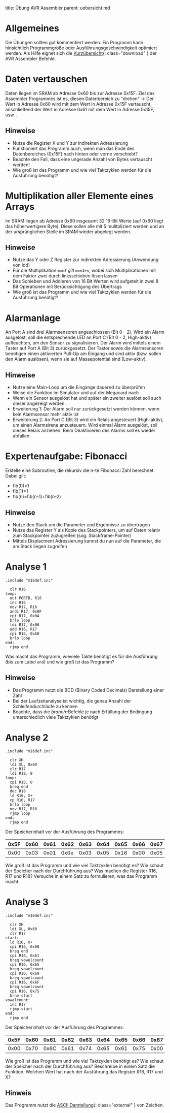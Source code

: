 title: Übung AVR Assembler
parent: uebersicht.md

# Allgemeines
Die Übungen sollten gut kommentiert werden. Ein Programm kann hinsichtlich Programmgröße oder Ausführungsgeschwindigkeit
optimiert werden. Als Hilfe eignet sich die [Kurzübersicht]({filename}avr_assembler_befehle.pdf){: class="download" }
der AVR Assembler Befehle.

# Daten vertauschen
Daten liegen im SRAM ab Adresse 0x60 bis zur Adresse 0x15F. Ziel des Assembler Programmes ist es, diesen Datenbereich zu
"drehen" -> Der Wert in Adresse 0x60 wird mit dem Wert in Adresse 0x15F vertauscht, anschließend der Wert in Adresse
0x61 mit dem Wert in Adresse 0x15E, usw. .

## Hinweise
* Nutze die Register X und Y zur indirekten Adressierung
* Funktioniert das Programm auch, wenn man das Ende des Datenbereiches (0x15F) nach hinten oder vorne verschiebt?
* Beachte den Fall, dass eine ungerade Anzahl von Bytes vertauscht werden!
* Wie groß ist das Programm und wie viel Taktzyklen werden für die Ausführung benötigt?

# Multiplikation aller Elemente eines Arrays
Im SRAM liegen ab Adresse 0x60 insgesamt 32 16-Bit Werte (auf 0x60 liegt das höherwertigere Byte). Diese sollen alle mit
5 mulitpliziert werden und an der ursprünglichen Stelle im SRAM wieder abgelegt werden.

## Hinweise
* Nutze das Y oder Z Register zur indirekten Adressierung (Anwendung von ldd)
* Für die Multiplikation <code>m=n*5</code> gilt <code>m=n*4+n</code>, wobei sich Multiplikationen mit dem Faktor zwei durch linksschieben lösen lassen
* Das Schieben und Addieren von 16 Bit Werten wird aufgeteit in zwei 8 Bit Operationen mit Berücksichtigung des Übertrags
* Wie groß ist das Programm und wie viel Taktzyklen werden für die Ausführung benötigt?

# Alarmanlage
An Port A sind drei Alarmsensoren angeschlossen (Bit 0 - 2). Wird ein Alarm ausgelöst, soll die entsprechende LED an
Port C (Bit 0 - 2, High-aktiv) aufleuchten, um den Sensor zu signalisieren. Der Alarm wird mittels einem Taster auf
Port A (Bit 3) zurückgesetzt. Der Taster sowie die Alarmsensoren benötigen einen aktivierten Pull-Up am Eingang und sind
aktiv (bzw. sollen den Alarm auslösen), wenn sie auf Massepotential sind (Low-aktiv).

## Hinweise
* Nutze eine Main-Loop um die Eingänge dauernd zu überprüfen
* Weise die Funktion im Simulator und auf der Megacard nach
* Wenn ein Sensor ausgelöst hat und später ein zweiter auslöst soll auch dieser angezeigt werden.
* Erweiterung 1: Der Alarm soll nur zurückgesetzt werden können, wenn kein Alarmsensor mehr aktiv ist
* Erweiterung 2: An Port C (Bit 3) wird ein Relais angesteuert (High-aktiv), um einen Alarmsirene anzusteuern. Wird einmal Alarm ausgelöst, soll dieses Relais anziehen. Beim Deaktivieren des Alarms soll es wieder abfallen.

# Expertenaufgabe: Fibonacci
Erstelle eine Subroutine, die rekursiv die n-te Fibonacci Zahl berechnet. Dabei gilt:

* fib(0)=1
* fib(1)=1
* fib(n)=fib(n-1)+fib(n-2)

## Hinweise
* Nutze den Stack um die Parameter und Ergebnisse zu übertragen
* Nutze das Register Y als Kopie des Stackpointers, um auf Daten relativ zum Stackpointer zuzugreifen (sog. Stackframe-Pointer)
* Mittels Displacment Adressierung kannst du nun auf die Parameter, die am Stack liegen zugreifen

# Analyse 1
    .include "m16def.inc"

      clr R16
    loop:
      out PORTB, R16
      inc R16
      mov R17, R16
      andi R17, 0x0F
      cpi R17, 0x0A
      brlo loop
      ldi R17, 0x06
      add R16, R17
      cpi R16, 0xA0
      brlo loop
    end:
      rjmp end

Was macht das Programm, wieviele Takte benötigt es für die Ausführung (bis zum Label <code>end</code>) und wie groß ist das Programm?

## Hinweise
* Das Programm nutzt die BCD (Binary Coded Decimals) Darstellung einer Zahl
* Bei der Laufzeitanalyse ist wichtig, die genau Anzahl der Schleifendurchläufe zu kennen
* Beachte, dass die *branch*-Befehle je nach Erfüllung der Bedingung unterschiedlich viele Taktzyklen benötigt

# Analyse 2
    .include "m16def.inc"

      clr XH
      ldi XL, 0x60
      clr R17
      ldi R18, 8
    loop:
      cpi R18, 0
      breq end
      dec R18
      ld R16, X+
      cp R16, R17
      brlo loop
      mov R17, R16
      rjmp loop
    end:
      rjmp end

Der Speicherinhalt vor der Ausführung des Programmes:

0x5F | 0x60 | 0x61 | 0x62 | 0x63 | 0x64 | 0x65 | 0x66 | 0x67 | 0x68 | 0x69
-|-|-|-|-|-|-|-|-|-|-
0x00 | 0x03 | 0x01 | 0x0e | 0x03 | 0x05 | 0x16 | 0x00 | 0x05 | 0x15 | 0x20

Wie groß ist das Programm und wie viel Taktzyklen benötigt es? Wie schaut der Speicher nach der Durchführung aus?
Was machen die Register R16, R17 und R18? Versuche in einem Satz zu formulieren, was das Programm macht.

# Analyse 3
    .include "m16def.inc"

      clr XH
      ldi XL, 0x60
      clr R17
    start:
      ld R16, X+
      cpi R16, 0x00
      breq end
      cpi R16, 0x61
      breq vowelcount
      cpi R16, 0x65
      breq vowelcount
      cpi R16, 0x69
      breq vowelcount
      cpi R16, 0x6F
      breq vowelcount
      cpi R16, 0x75
      brne start
    vowelcount:
      inc R17
      rjmp start
    end:
      rjmp end

Der Speicherinhalt vor der Ausführung des Programmes:

0x5F | 0x60 | 0x61 | 0x62 | 0x63 | 0x64 | 0x65 | 0x66 | 0x67 | 0x68
-|-|-|-|-|-|-|-|-|-
0x00 | 0x70 | 0x6C | 0x61 | 0x74 | 0x65 | 0x61 | 0x75 | 0x00 | 0xAA

Wie groß ist das Programm und wie viel Taktzyklen benötigt es? Wie schaut der Speicher nach der Durchführung aus?
Beschreibe in einem Satz die Funktion. Welchen Wert hat nach der Ausführung das Register R16, R17 und X?

## Hinweis
Das Programm nutzt die [ASCII Darstellung](https://de.wikipedia.org/wiki/Ascii#ASCII-Tabelle){: class="external" } von Zeichen.
